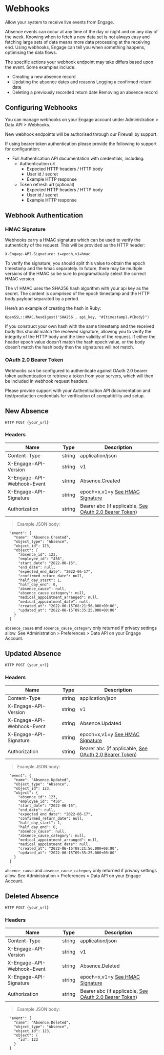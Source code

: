 # Webhooks

Allow your system to receive live events from Engage.

Absence events can occur at any time of the day or night and on any day of the week. Knowing when to fetch a new data set is not always easy and fetching large sets of data means more data processing at the receiving end. Using webhooks, Engage can tell you when something happens, optimising the data flows.

The specific actions your webhook endpoint may take differs based upon the event. Some examples include:

- Creating a new absence record
- Updating the absence dates and reasons Logging a confirmed return date
- Deleting a previously recorded return date Removing an absence record

## Configuring Webhooks

You can manage webhooks on your Engage account under Administration > Data API > Webhooks.

New webhook endpoints will be authorised through our Firewall by support.

If using bearer token authentication please provide the following to support for configuration: 

- Full Authentication API documentation with credentials, including:
    - Authentication url
        - Expected HTTP headers / HTTP body
        - User id / secret
        - Example HTTP response
    - Token refresh url (optional)
        - Expected HTTP headers / HTTP body
        - User id / secret
        - Example HTTP response

## Webhook Authentication

### HMAC Signature

Webhooks carry a HMAC signature which can be used to verify the authenticity of the request. This will be provided as the HTTP header:

`X-Engage-API-Signature: t=epoch,v1=hmac`

To verify the signature, you should split this value to obtain the epoch timestamp and the hmac separately. In future, there may be multiple versions of the HMAC so be sure to programatically select the correct HMAC version.

The v1 HMAC uses the SHA256 hash algorithm with your api key as the secret. The content is comprised of the epoch timestamp and the HTTP body payload separated by a period.

Here’s an example of creating the hash in Ruby:

`OpenSSL::HMAC.hexdigest('SHA256', api_key, "#{timestamp}.#{body}")`

If you construct your own hash with the same timestamp and the received body this should match the received signature, allowing you to verify the integrity of the HTTP body and the time validity of the request. If either the header epoch value doesn’t match the hash epoch value, or the body doesn’t match the hash body then the signatures will not match.

### OAuth 2.0 Bearer Token

Webhooks can be configured to authenticate against OAuth 2.0 bearer token authentication to retrieve a token from your servers, which will then be included in webhook request headers.

Please provide support with your Authentication API documentation and test/production credentials for verification of compatibility and setup.

## New Absence

`HTTP POST {your_url}`

### Headers

Name | Type | Description
--------- | ------- | -----------
Content-Type | string | application/json
X-Engage-API-Version | string | v1
X-Engage-API-Webhook-Event | string | Absence.Created
X-Engage-API-Signature | string | epoch=x,v1=y [See HMAC Signature](#hmac-signature)
Authorization | string | Bearer abc (if applicable, [See OAuth 2.0 Bearer Token](#oauth-2-0-bearer-token))

> Example JSON body:

```
  "event": {
    "name": "Absence.Created",
    "object_type": "Absence",
    "object_id": 123,
    "object": {
      "absence_id": 123,
      "employee_id": "456",
      "start_date": "2022-06-15",
      "end_date": null,
      "expected_end_date": "2022-06-17",
      "confirmed_return_date": null,
      "half_day_start": 1,
      "half_day_end": 0,
      "absence_cause": null,
      "absence_cause_category": null,
      "medical_appointment_arranged": null,
      "medical_appointment_date": null,
      "created_at": "2022-06-15T08:21:56.000+00:00",
      "updated_at": "2022-06-15T09:35:25.000+00:00"
    } 
  }
```

<aside class="notice notice-info">
  <code>absence_cause</code> and <code>absence_cause_category</code> only returned if privacy settings allow. See Administration > Preferences > Data API on your Engage Account.
</aside>

## Updated Absence

`HTTP POST {your_url}`

### Headers

Name | Type | Description
--------- | ------- | -----------
Content-Type | string | application/json
X-Engage-API-Version | string | v1
X-Engage-API-Webhook-Event | string | Absence.Updated
X-Engage-API-Signature | string | epoch=x,v1=y [See HMAC Signature](#hmac-signature)
Authorization | string | Bearer abc (if applicable, [See OAuth 2.0 Bearer Token](#oauth-2-0-bearer-token))

> Example JSON body:

```
  "event": {
    "name": "Absence.Updated",
    "object_type": "Absence",
    "object_id": 123,
    "object": {
      "absence_id": 123,
      "employee_id": "456",
      "start_date": "2022-06-15",
      "end_date": null,
      "expected_end_date": "2022-06-17",
      "confirmed_return_date": null,
      "half_day_start": 1,
      "half_day_end": 0,
      "absence_cause": null,
      "absence_cause_category": null,
      "medical_appointment_arranged": null,
      "medical_appointment_date": null,
      "created_at": "2022-06-15T08:21:56.000+00:00",
      "updated_at": "2022-06-15T09:35:25.000+00:00"
    } 
  }
```

<aside class="notice notice-info">
  <code>absence_cause</code> and <code>absence_cause_category</code> only returned if privacy settings allow. See Administration > Preferences > Data API on your Engage Account.
</aside>

## Deleted Absence

`HTTP POST {your_url}`

### Headers

Name | Type | Description
--------- | ------- | -----------
Content-Type | string | application/json
X-Engage-API-Version | string | v1
X-Engage-API-Webhook-Event | string | Absence.Deleted
X-Engage-API-Signature | string | epoch=x,v1=y [See HMAC Signature](#hmac-signature)
Authorization | string | Bearer abc (if applicable, [See OAuth 2.0 Bearer Token](#oauth-2-0-bearer-token))

> Example JSON body:

```
  "event": {
    "name": "Absence.Deleted",
    "object_type": "Absence",
    "object_id": 123,
    "object": {
      "id": 123
    } 
  }
```
